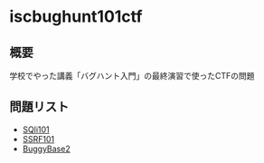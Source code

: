 # iscbughunt101ctf

## 概要

学校でやった講義「バグハント入門」の最終演習で使ったCTFの問題

## 問題リスト

- [SQli101](./sqli101)
- [SSRF101](./ssrf101)
- [BuggyBase2](./buggybase2)


